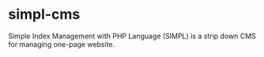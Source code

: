 # simpl-cms
Simple Index Management with PHP Language (SIMPL) is a strip down CMS for managing one-page website.

